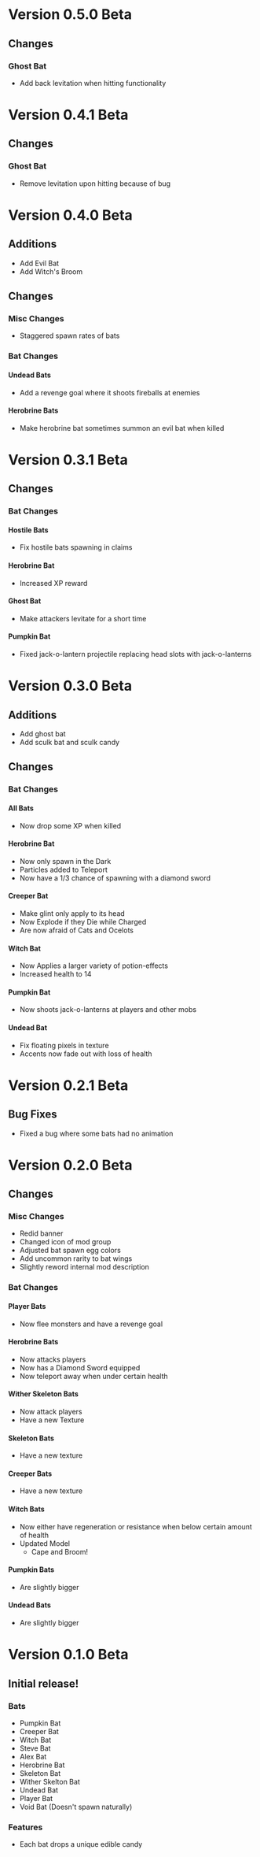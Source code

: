 # Version 0.5.0 Beta
## Changes
### Ghost Bat
- Add back levitation when hitting functionality

# Version 0.4.1 Beta
## Changes
### Ghost Bat
- Remove levitation upon hitting because of bug

# Version 0.4.0 Beta
## Additions
- Add Evil Bat
- Add Witch's Broom
## Changes
### Misc Changes
- Staggered spawn rates of bats
### Bat Changes
#### Undead Bats
- Add a revenge goal where it shoots fireballs at enemies
#### Herobrine Bats
- Make herobrine bat sometimes summon an evil bat when killed

# Version 0.3.1 Beta
## Changes
### Bat Changes
#### Hostile Bats
- Fix hostile bats spawning in claims
#### Herobrine Bat
- Increased XP reward
#### Ghost Bat
- Make attackers levitate for a short time
#### Pumpkin Bat
- Fixed jack-o-lantern projectile replacing head slots with jack-o-lanterns

# Version 0.3.0 Beta
## Additions
- Add ghost bat
- Add sculk bat and sculk candy
## Changes
### Bat Changes
#### All Bats
- Now drop some XP when killed
#### Herobrine Bat
- Now only spawn in the Dark
- Particles added to Teleport
- Now have a 1/3 chance of spawning with a diamond sword
#### Creeper Bat
- Make glint only apply to its head
- Now Explode if they Die while Charged
- Are now afraid of Cats and Ocelots
#### Witch Bat
- Now Applies a larger variety of potion-effects
- Increased health to 14
#### Pumpkin Bat
- Now shoots jack-o-lanterns at players and other mobs
#### Undead Bat
- Fix floating pixels in texture
- Accents now fade out with loss of health

# Version 0.2.1 Beta
## Bug Fixes
- Fixed a bug where some bats had no animation

# Version 0.2.0 Beta
## Changes
### Misc Changes
- Redid banner
- Changed icon of mod group
- Adjusted bat spawn egg colors
- Add uncommon rarity to bat wings
- Slightly reword internal mod description
### Bat Changes
#### Player Bats
  - Now flee monsters and have a revenge goal
#### Herobrine Bats
 - Now attacks players
 - Now has a Diamond Sword equipped
 - Now teleport away when under certain health
#### Wither Skeleton Bats
- Now attack players
- Have a new Texture
#### Skeleton Bats
- Have a new texture
#### Creeper Bats
- Have a new texture
#### Witch Bats
- Now either have regeneration or resistance when below certain amount of health
- Updated Model
  - Cape and Broom!
#### Pumpkin Bats
- Are slightly bigger
#### Undead Bats
- Are slightly bigger

# Version 0.1.0 Beta
## Initial release!
### Bats
  - Pumpkin Bat
  - Creeper Bat
  - Witch Bat
  - Steve Bat
  - Alex Bat
  - Herobrine Bat
  - Skeleton Bat
  - Wither Skelton Bat
  - Undead Bat
  - Player Bat
  - Void Bat (Doesn't spawn naturally)
### Features
- Each bat drops a unique edible candy
